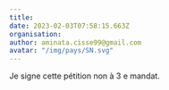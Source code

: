 ```yaml
---
title: 
date: 2023-02-03T07:58:15.663Z
organisation: 
author: aminata.cisse99@gmail.com
avatar: "/img/pays/SN.svg"
---
```


Je signe cette pétition non à 3 e mandat.